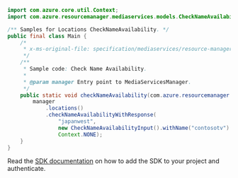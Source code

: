 ```java
import com.azure.core.util.Context;
import com.azure.resourcemanager.mediaservices.models.CheckNameAvailabilityInput;

/** Samples for Locations CheckNameAvailability. */
public final class Main {
    /*
     * x-ms-original-file: specification/mediaservices/resource-manager/Microsoft.Media/stable/2021-06-01/examples/accounts-check-name-availability.json
     */
    /**
     * Sample code: Check Name Availability.
     *
     * @param manager Entry point to MediaServicesManager.
     */
    public static void checkNameAvailability(com.azure.resourcemanager.mediaservices.MediaServicesManager manager) {
        manager
            .locations()
            .checkNameAvailabilityWithResponse(
                "japanwest",
                new CheckNameAvailabilityInput().withName("contosotv").withType("videoAnalyzers"),
                Context.NONE);
    }
}
```

Read the [SDK documentation](https://github.com/Azure/azure-sdk-for-java/blob/azure-resourcemanager-mediaservices_2.0.0/sdk/mediaservices/azure-resourcemanager-mediaservices/README.md) on how to add the SDK to your project and authenticate.
